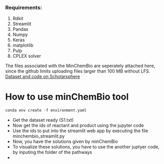 ### Requirements: 

1. Rdkit
2. Streamlit
3. Pandas
4. Numpy
5. Keras
6. matplotlib
7. Pulp
8. CPLEX solver
    

The files associated with the MinChemBio are seperately attached here, since the github limits uploading files larger than 100 MB without LFS.
[Dataset and code on Scholarsphere](https://doi.org/10.26207/tbg0-gr88)


# How to use minChemBio tool

```python
conda env create -f environment.yaml
```
- Get the dataset ready (S1.txt)
- Now get the ids of reactant and product using the jupyter code
- Use the ids to put into the streamlit web app by executing the file minchembio_streamlit.py
- Now, you have the solutions given by minChemBio
- To visualize these solutions, you have to use the another juptyer code, by inputing the folder of the pathways
- 
